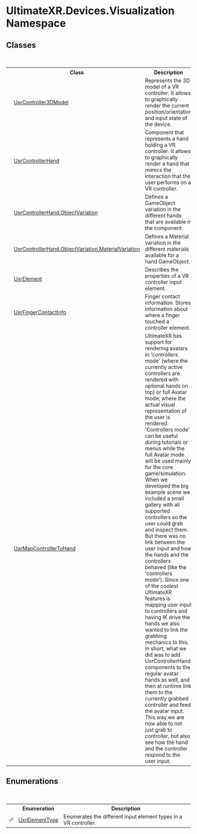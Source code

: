 # UltimateXR.Devices.Visualization Namespace

## Classes
&nbsp;<table><tr><th></th><th>Class</th><th>Description</th></tr><tr><td>![Public class](media/pubclass.gif "Public class")</td><td><a href="T_UltimateXR_Devices_Visualization_UxrController3DModel">UxrController3DModel</a></td><td>
Represents the 3D model of a VR controller. It allows to graphically render the current position/orientation and input state of the device.</td></tr><tr><td>![Public class](media/pubclass.gif "Public class")</td><td><a href="T_UltimateXR_Devices_Visualization_UxrControllerHand">UxrControllerHand</a></td><td>
Component that represents a hand holding a VR controller. It allows to graphically render a hand that mimics the interaction that the user performs on a VR controller.</td></tr><tr><td>![Public class](media/pubclass.gif "Public class")</td><td><a href="T_UltimateXR_Devices_Visualization_UxrControllerHand_ObjectVariation">UxrControllerHand.ObjectVariation</a></td><td>
Defines a GameObject variation in the different hands that are available in the component.</td></tr><tr><td>![Public class](media/pubclass.gif "Public class")</td><td><a href="T_UltimateXR_Devices_Visualization_UxrControllerHand_ObjectVariation_MaterialVariation">UxrControllerHand.ObjectVariation.MaterialVariation</a></td><td>
Defines a Material variation in the different materials available for a hand GameObject.</td></tr><tr><td>![Public class](media/pubclass.gif "Public class")</td><td><a href="T_UltimateXR_Devices_Visualization_UxrElement">UxrElement</a></td><td>
Describes the properties of a VR controller input element.</td></tr><tr><td>![Public class](media/pubclass.gif "Public class")</td><td><a href="T_UltimateXR_Devices_Visualization_UxrFingerContactInfo">UxrFingerContactInfo</a></td><td>
Finger contact information. Stores information about where a finger touched a controller element.</td></tr><tr><td>![Public class](media/pubclass.gif "Public class")</td><td><a href="T_UltimateXR_Devices_Visualization_UxrMapControllerToHand">UxrMapControllerToHand</a></td><td>
UltimateXR has support for rendering avatars in 'controllers mode' (where the currently active controllers are rendered with optional hands on top) or full Avatar mode, where the actual visual representation of the user is rendered. 'Controllers mode' can be useful during tutorials or menus while the full Avatar mode will be used mainly for the core game/simulation. When we developed the big example scene we included a small gallery with all supported controllers so the user could grab and inspect them. But there was no link between the user input and how the hands and the controllers behaved (like the 'controllers mode'). Since one of the coolest UltimateXR features is mapping user input to controllers and having IK drive the hands we also wanted to link the grabbing mechanics to this. In short, what we did was to add UxrControllerHand components to the regular avatar hands as well, and then at runtime link them to the currently grabbed controller and feed the avatar input. This way we are now able to not just grab to controller, but also see how the hand and the controller respond to the user input.</td></tr></table>

## Enumerations
&nbsp;<table><tr><th></th><th>Enumeration</th><th>Description</th></tr><tr><td>![Public enumeration](media/pubenumeration.gif "Public enumeration")</td><td><a href="T_UltimateXR_Devices_Visualization_UxrElementType">UxrElementType</a></td><td>
Enumerates the different input element types in a VR controller.</td></tr></table>&nbsp;
